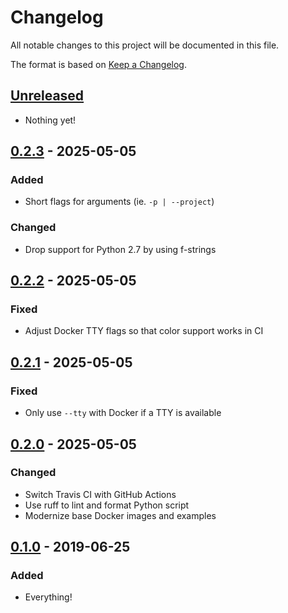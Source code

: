 # Changelog

All notable changes to this project will be documented in this file.

The format is based on [Keep a
Changelog](https://keepachangelog.com/en/1.0.0/).

## [Unreleased]

- Nothing yet!

## [0.2.3] - 2025-05-05

### Added

- Short flags for arguments (ie. `-p | --project`)

### Changed

- Drop support for Python 2.7 by using f-strings

## [0.2.2] - 2025-05-05

### Fixed

- Adjust Docker TTY flags so that color support works in CI

## [0.2.1] - 2025-05-05

### Fixed

- Only use `--tty` with Docker if a TTY is available

## [0.2.0] - 2025-05-05

### Changed

- Switch Travis CI with GitHub Actions
- Use ruff to lint and format Python script
- Modernize base Docker images and examples

## [0.1.0] - 2019-06-25

### Added

- Everything!

[Unreleased]: https://github.com/nickjj/verdiff/compare/v0.2.3...HEAD
[0.2.3]: https://github.com/nickjj/verdiff/compare/v0.2.2..v0.2.3
[0.2.2]: https://github.com/nickjj/verdiff/compare/v0.2.1..v0.2.2
[0.2.1]: https://github.com/nickjj/verdiff/compare/v0.2.0..v0.2.1
[0.2.0]: https://github.com/nickjj/verdiff/compare/v0.1.0..v0.2.0
[0.1.0]: https://github.com/nickjj/verdiff/releases/tag/v0.1.0
